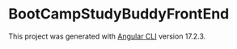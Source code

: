 # BootCampStudyBuddyFrontEnd

This project was generated with [Angular CLI](https://github.com/angular/angular-cli) version 17.2.3.



